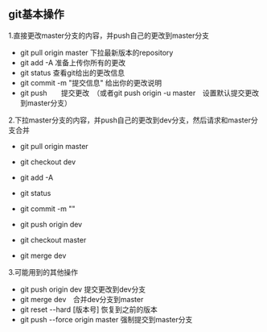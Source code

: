 ## git基本操作
1.直接更改master分支的内容，并push自己的更改到master分支
- git pull origin master 下拉最新版本的repository
- git add -A 准备上传你所有的更改
- git status 查看git给出的更改信息
- git commit -m "提交信息" 给出你的更改说明
- git push　　提交更改　（或者git push origin -u master　设置默认提交更改到master分支）

2.下拉master分支的内容，并push自己的更改到dev分支，然后请求和master分支合并
- git pull origin master
- git checkout dev
- git add -A
- git status
- git commit -m ""
- git push origin dev

- git checkout master
- git merge dev

3.可能用到的其他操作
- git push origin dev 提交更改到dev分支
- git merge dev　合并dev分支到master
- git reset --hard [版本号] 恢复到之前的版本
- git push --force origin master 强制提交到master分支
